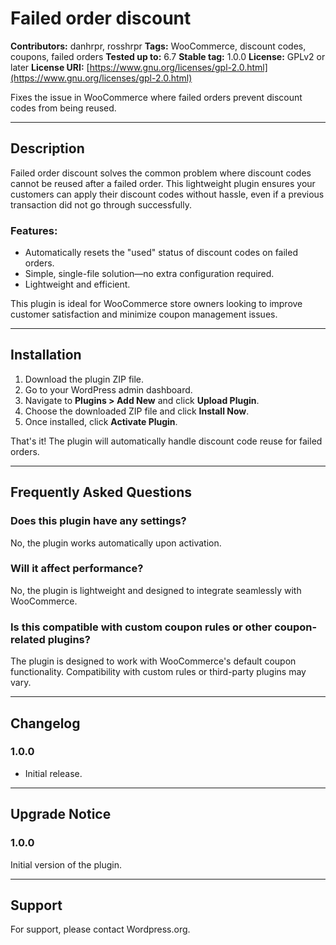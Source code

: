 # Failed order discount

**Contributors:** danhrpr, rosshrpr
**Tags:** WooCommerce, discount codes, coupons, failed orders
**Tested up to:** 6.7
**Stable tag:** 1.0.0
**License:** GPLv2 or later
**License URI:** [https://www.gnu.org/licenses/gpl-2.0.html](https://www.gnu.org/licenses/gpl-2.0.html)  

Fixes the issue in WooCommerce where failed orders prevent discount codes from being reused.

---

## Description

Failed order discount solves the common problem where discount codes cannot be reused after a failed order. This lightweight plugin ensures your customers can apply their discount codes without hassle, even if a previous transaction did not go through successfully.

### Features:
- Automatically resets the "used" status of discount codes on failed orders.
- Simple, single-file solution—no extra configuration required.
- Lightweight and efficient.

This plugin is ideal for WooCommerce store owners looking to improve customer satisfaction and minimize coupon management issues.

---

## Installation

1. Download the plugin ZIP file.
2. Go to your WordPress admin dashboard.
3. Navigate to **Plugins > Add New** and click **Upload Plugin**.
4. Choose the downloaded ZIP file and click **Install Now**.
5. Once installed, click **Activate Plugin**.

That's it! The plugin will automatically handle discount code reuse for failed orders.

---

## Frequently Asked Questions

### Does this plugin have any settings?
No, the plugin works automatically upon activation.

### Will it affect performance?
No, the plugin is lightweight and designed to integrate seamlessly with WooCommerce.

### Is this compatible with custom coupon rules or other coupon-related plugins?
The plugin is designed to work with WooCommerce's default coupon functionality. Compatibility with custom rules or third-party plugins may vary.

---

## Changelog

### 1.0.0
- Initial release.

---

## Upgrade Notice

### 1.0.0
Initial version of the plugin.

---

## Support

For support, please contact Wordpress.org.
